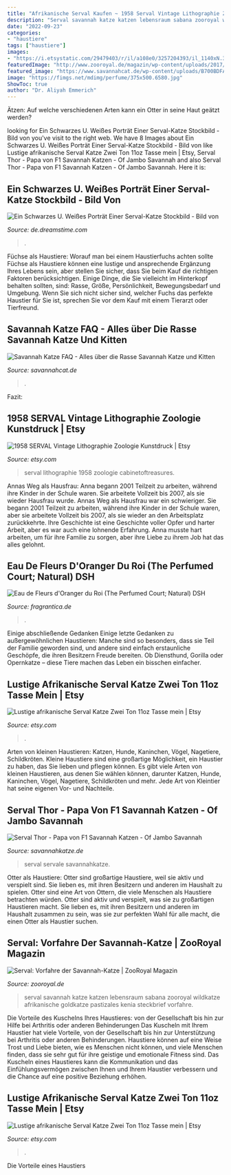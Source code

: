 ```yaml
---
title: "Afrikanische Serval Kaufen ~ 1958 Serval Vintage Lithographie Zoologie Kunstdruck"
description: "Serval savannah katze katzen lebensraum sabana zooroyal wildkatze afrikanische goldkatze pastizales kenia steckbrief vorfahre"
date: "2022-09-23"
categories:
- "haustiere"
tags: ["haustiere"]
images:
- "https://i.etsystatic.com/29479403/r/il/a108e0/3257204393/il_1140xN.3257204393_48le.jpg"
featuredImage: "http://www.zooroyal.de/magazin/wp-content/uploads/2017/12/Serval-760x560px.jpg"
featured_image: "https://www.savannahcat.de/wp-content/uploads/B700BDFA-B95A-4C05-BDC8-198FA928CDB6-300x300.jpeg"
image: "https://fimgs.net/mdimg/perfume/375x500.6580.jpg"
ShowToc: true
author: "Dr. Aliyah Emmerich"
---
```



Ätzen: Auf welche verschiedenen Arten kann ein Otter in seine Haut geätzt werden?

	

		
looking for Ein Schwarzes U. Weißes Porträt Einer Serval-Katze Stockbild - Bild von you've visit to the right web. We have 8 Images about Ein Schwarzes U. Weißes Porträt Einer Serval-Katze Stockbild - Bild von like Lustige afrikanische Serval Katze Zwei Ton 11oz Tasse mein | Etsy, Serval Thor - Papa von F1 Savannah Katzen - Of Jambo Savannah and also Serval Thor - Papa von F1 Savannah Katzen - Of Jambo Savannah. Here it is:
		
    
## Ein Schwarzes U. Weißes Porträt Einer Serval-Katze Stockbild - Bild Von

<img loading=lazy src="https://thumbs.dreamstime.com/b/nette-monate-junge-servalkatzen-kätzchen-lokalisiert-auf-weißem-hintergrund-137574180.jpg" onerror="this.onerror=null;this.src='https://tse3.mm.bing.net/th?id=OIP.of4ZxEqCwaaPb-4CJ8A43wHaJ4&amp;pid=15.1';" alt="Ein Schwarzes U. Weißes Porträt Einer Serval-Katze Stockbild - Bild von">

_Source: de.dreamstime.com_

>. 

	

Füchse als Haustiere: Worauf man bei einem Haustierfuchs achten sollte
Füchse als Haustiere können eine lustige und ansprechende Ergänzung Ihres Lebens sein, aber stellen Sie sicher, dass Sie beim Kauf die richtigen Faktoren berücksichtigen. Einige Dinge, die Sie vielleicht im Hinterkopf behalten sollten, sind: Rasse, Größe, Persönlichkeit, Bewegungsbedarf und Umgebung. Wenn Sie sich nicht sicher sind, welcher Fuchs das perfekte Haustier für Sie ist, sprechen Sie vor dem Kauf mit einem Tierarzt oder Tierfreund.

    
## Savannah Katze FAQ - Alles über Die Rasse Savannah Katze Und Kitten

<img loading=lazy src="https://www.savannahcat.de/wp-content/uploads/B700BDFA-B95A-4C05-BDC8-198FA928CDB6-300x300.jpeg" onerror="this.onerror=null;this.src='https://tse2.mm.bing.net/th?id=OIP.lmycFXa64UYRknzMcRWUpAAAAA&amp;pid=15.1';" alt="Savannah Katze FAQ - Alles über die Rasse Savannah Katze und Kitten">

_Source: savannahcat.de_

>. 

	

Fazit:

    
## 1958 SERVAL Vintage Lithographie Zoologie Kunstdruck | Etsy

<img loading=lazy src="https://i.etsystatic.com/6132368/r/il/5d4204/2969978235/il_fullxfull.2969978235_3wda.jpg" onerror="this.onerror=null;this.src='https://tse3.mm.bing.net/th?id=OIP.LcmEtN6MlAnUf6VoCStvKQHaKo&amp;pid=15.1';" alt="1958 SERVAL Vintage Lithographie Zoologie Kunstdruck | Etsy">

_Source: etsy.com_

>serval lithographie 1958 zoologie cabinetoftreasures. 

	

Annas Weg als Hausfrau: Anna begann 2001 Teilzeit zu arbeiten, während ihre Kinder in der Schule waren. Sie arbeitete Vollzeit bis 2007, als sie wieder Hausfrau wurde.
Annas Weg als Hausfrau war ein schwieriger. Sie begann 2001 Teilzeit zu arbeiten, während ihre Kinder in der Schule waren, aber sie arbeitete Vollzeit bis 2007, als sie wieder an den Arbeitsplatz zurückkehrte. Ihre Geschichte ist eine Geschichte voller Opfer und harter Arbeit, aber es war auch eine lohnende Erfahrung. Anna musste hart arbeiten, um für ihre Familie zu sorgen, aber ihre Liebe zu ihrem Job hat das alles gelohnt.

    
## Eau De Fleurs D&#039;Oranger Du Roi (The Perfumed Court; Natural) DSH

<img loading=lazy src="https://fimgs.net/mdimg/perfume/375x500.6580.jpg" onerror="this.onerror=null;this.src='https://tse1.mm.bing.net/th?id=OIP.gkrFhsRCtJzwLCHP6StMVwAAAA&amp;pid=15.1';" alt="Eau de Fleurs d&#039;Oranger du Roi (The Perfumed Court; Natural) DSH">

_Source: fragrantica.de_

>. 

	

Einige abschließende Gedanken
Einige letzte Gedanken zu außergewöhnlichen Haustieren: Manche sind so besonders, dass sie Teil der Familie geworden sind, und andere sind einfach erstaunliche Geschöpfe, die ihren Besitzern Freude bereiten. Ob Diensthund, Gorilla oder Opernkatze – diese Tiere machen das Leben ein bisschen einfacher.

    
## Lustige Afrikanische Serval Katze Zwei Ton 11oz Tasse Mein | Etsy

<img loading=lazy src="https://i.etsystatic.com/29479403/r/il/a108e0/3257204393/il_1140xN.3257204393_48le.jpg" onerror="this.onerror=null;this.src='https://tse2.mm.bing.net/th?id=OIP.p06Z2r6CIVqXCkJUWvHjKQHaI4&amp;pid=15.1';" alt="Lustige afrikanische Serval Katze Zwei Ton 11oz Tasse mein | Etsy">

_Source: etsy.com_

>. 

	

Arten von kleinen Haustieren: Katzen, Hunde, Kaninchen, Vögel, Nagetiere, Schildkröten.
Kleine Haustiere sind eine großartige Möglichkeit, ein Haustier zu haben, das Sie lieben und pflegen können. Es gibt viele Arten von kleinen Haustieren, aus denen Sie wählen können, darunter Katzen, Hunde, Kaninchen, Vögel, Nagetiere, Schildkröten und mehr. Jede Art von Kleintier hat seine eigenen Vor- und Nachteile.

    
## Serval Thor - Papa Von F1 Savannah Katzen - Of Jambo Savannah

<img loading=lazy src="https://savannahkatze.de/wp-content/uploads/2016/09/Serval-Thor-mit-Savannah-Katze-Malia.jpg" onerror="this.onerror=null;this.src='https://tse3.mm.bing.net/th?id=OIP.mVJLKhpZX_ygPKBvrbutZAHaHE&amp;pid=15.1';" alt="Serval Thor - Papa von F1 Savannah Katzen - Of Jambo Savannah">

_Source: savannahkatze.de_

>serval servale savannahkatze. 

	

Otter als Haustiere: Otter sind großartige Haustiere, weil sie aktiv und verspielt sind. Sie lieben es, mit ihren Besitzern und anderen im Haushalt zu spielen.
Otter sind eine Art von Ottern, die viele Menschen als Haustiere betrachten würden. Otter sind aktiv und verspielt, was sie zu großartigen Haustieren macht. Sie lieben es, mit ihren Besitzern und anderen im Haushalt zusammen zu sein, was sie zur perfekten Wahl für alle macht, die einen Otter als Haustier suchen.

    
## Serval: Vorfahre Der Savannah-Katze | ZooRoyal Magazin

<img loading=lazy src="http://www.zooroyal.de/magazin/wp-content/uploads/2017/12/Serval-760x560px.jpg" onerror="this.onerror=null;this.src='https://tse3.mm.bing.net/th?id=OIP.kK0MXByf-YpxwejhCqsgqgHaFd&amp;pid=15.1';" alt="Serval: Vorfahre der Savannah-Katze | ZooRoyal Magazin">

_Source: zooroyal.de_

>serval savannah katze katzen lebensraum sabana zooroyal wildkatze afrikanische goldkatze pastizales kenia steckbrief vorfahre. 

	

Die Vorteile des Kuschelns Ihres Haustieres: von der Gesellschaft bis hin zur Hilfe bei Arthritis oder anderen Behinderungen
Das Kuscheln mit Ihrem Haustier hat viele Vorteile, von der Gesellschaft bis hin zur Unterstützung bei Arthritis oder anderen Behinderungen. Haustiere können auf eine Weise Trost und Liebe bieten, wie es Menschen nicht können, und viele Menschen finden, dass sie sehr gut für ihre geistige und emotionale Fitness sind. Das Kuscheln eines Haustieres kann die Kommunikation und das Einfühlungsvermögen zwischen Ihnen und Ihrem Haustier verbessern und die Chance auf eine positive Beziehung erhöhen.

    
## Lustige Afrikanische Serval Katze Zwei Ton 11oz Tasse Mein | Etsy

<img loading=lazy src="https://i.etsystatic.com/29479403/r/il/a108e0/3257204393/il_1588xN.3257204393_48le.jpg" onerror="this.onerror=null;this.src='https://tse2.mm.bing.net/th?id=OIP.QnK5sMPy5Yu73-naE1uFpAHaI4&amp;pid=15.1';" alt="Lustige afrikanische Serval Katze Zwei Ton 11oz Tasse mein | Etsy">

_Source: etsy.com_

>. 

	

Die Vorteile eines Haustiers


